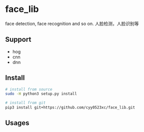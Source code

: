 # face_lib
face detection, face recognition and so on. 人脸检测，人脸识别等

## Support

- hog
- cnn
- dnn

## Install

```sh
# install from source
sudo -H python3 setup.py install

# install from git
pip3 install git+https://github.com/cyy0523xc/face_lib.git
```

## Usages

```python

```



